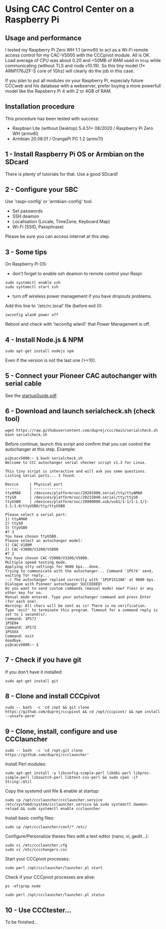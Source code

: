 #  Using CAC Control Center on a Raspberry Pi

## Usage and performance

I tested my Raspberry Pi Zero WH 1.1 (armv6l) to act as a Wi-Fi remote access control for my CAC-V5000 with the CCCpivot module. All is OK. Load average of CPU was about 0.20 and <50MB of RAM used in `htop` while communicating (without TLS and  node v10.19). So this tiny model (1× ARM1176JZF-S core of 1Ghz) will clearly do the job in this case.

If you plan to put all modules on your Raspberry Pi, especialy future CCCweb and his database with a webserver, prefer buying a more powerfull model like the Rapsberry Pi 4 with 2 or 4GB of RAM.

## Installation procedure

This procedure has been tested with success:

- Raspbian Lite (without Desktop) 5.4.51+ 08/2020 / Raspberry Pi Zero WH (armv6l)
- Armbian 20.08.01 / OrangePi PC 1.2 (armv7l)

## 1 - Install Raspberry Pi OS or Armbian on the SDcard
There is plenty of tutorials for that. Use a good SDcard!

## 2 - Configure your SBC 
Use 'raspi-config' or 'armbian-config' tool.
- Set passwords
- SSH deamon
- Localisation (Locale, TimeZone, Keyboard Map)
- Wi-Fi (SSID, Passphrase)

Please be sure you can access internet at this step.

## 3 - Some tips
On Raspberry Pi OS: 

- don't forget to enable ssh deamon to remote control your Raspi:

```console
sudo systemctl enable ssh
sudo systemctl start ssh
```

- turn off wireless power management if you have dropouts problems.

Add this line to '/etc/rc.local' file (before exit 0):
```console
iwconfig wlan0 power off
```

Reboot and check with 'iwconfig wlan0' that Power Management is off.

## 4 - Install Node.js & NPM
```console
sudo apt-get install nodejs npm
```
Even if the version is not the last one (>=10).

## 5 - Connect your Pioneer CAC autochanger with serial cable
See the [startupGuide.pdf](./startupGuide.pdf).

## 6 - Download and launch serialcheck.sh (check tool)
```console
wget https://raw.githubusercontent.com/duprej/ccc/main/serialcheck.sh
bash serialcheck.sh
```
Before continue, launch this script and confirm that you can control the autochanger at this step. Example:
```console
pi@cacv5000:~ $ bash serialcheck.sh
Welcome to CCC autochanger serial checker script v1.3 for Linux.

This tiny script is interactive and will ask you some questions.
Listing serial ports... 3 found.

Device     | Physical port
------     | -------------
ttyAMA0    | /devices/platform/soc/20201000.serial/tty/ttyAMA0
ttyS0      | /devices/platform/soc/20215040.serial/tty/ttyS0
ttyUSB0    | /devices/platform/soc/20980000.usb/usb1/1-1/1-1.1/1-1.1:1.0/ttyUSB0/tty/ttyUSB0

Please select a serial port:
1) ttyAMA0
2) ttyS0
3) ttyUSB0
#? 3
You have chosen ttyUSB0.
Please select an autochanger model:
1) CAC-V180M
2) CAC-V3000/V3200/V5000
#? 2
You have chosen CAC-V3000/V3200/V5000.
Multiple speed testing mode.
Applying stty settings for 9600 bps...done.
Trying to communicate with the autochanger... Command '1PS?X' send, waiting for reply...
:-) The autochanger replied correctly with '1PSP151206' at 9600 bps.
Dialogue with Pioneer autochanger SUCCEEDED!
Do you want to send custom commands (manual mode) now? Y(es) or any other key for no.
Manual mode entered. Type your autochanger command and press Enter (for each one).
Warning: All chars will be sent as is! There is no verification.
Type 'exit' to terminate this program. Timeout for a command reply is set to 1 second(s).
Command: 1PS?J
1PSE04
Command: 1PS?Z
1PSXXX
Command: exit
Goodbye.
pi@cacv5000:~ $
```
## 7 - Check if you have git
If you don't have it installed:
```console
sudo apt-get install git
```
## 8 - Clone and install CCCpivot
```console
sudo -- bash  -c 'cd /opt && git clone https://github.com/duprej/cccpivot && cd /opt/cccpivot/ && npm install --unsafe-perm'
```
## 9 - Clone, install, configure and use CCClauncher

```console
sudo -- bash  -c 'cd /opt;git clone https://github.com/duprej/ccclauncher'
```

Install Perl modules:

```console
sudo apt-get install -y libconfig-simple-perl libdbi-perl libproc-simple-perl libswitch-perl libtext-csv-perl && sudo cpan -iT String::Util
```

Copy the systemd unit file & enable at startup:

```console
sudo cp /opt/ccclauncher/ccclauncher.service /etc/systemd/system/ccclauncher.service && sudo systemctl daemon-reload && sudo systemctl enable ccclauncher
```

Install basic config files:

```console
sudo cp /opt/ccclauncher/conf/* /etc/
```

Configure/Personalize theses files with a text editor (nano, vi, gedit...):

```console
sudo vi /etc/ccclauncher.cfg
sudo vi /etc/cccchangers.csv
```

Start your CCCpivot processes:

```console
sudo perl /opt/ccclauncher/launcher.pl start
```

Check if your CCCpivot processes are alive:

```console
ps -ef|grep node
```
```console
sudo perl /opt/ccclauncher/launcher.pl status
```
## 10 - Use CCCtester...
To be finished...